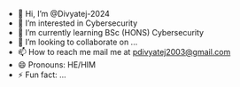- 👋 Hi, I’m @Divyatej-2024
- 👀 I’m interested in Cybersecurity
- 🌱 I’m currently learning BSc (HONS) Cybersecurity
- 💞️ I’m looking to collaborate on ...
- 📫 How to reach me mail me at pdivyatej2003@gmail.com
- 😄 Pronouns: HE/HIM
- ⚡ Fun fact: ...

<!---
Divyatej-2024/Divyatej-2024 is a ✨ special ✨ repository because its `README.md` (this file) appears on your GitHub profile.
You can click the Preview link to take a look at your changes.
--->

